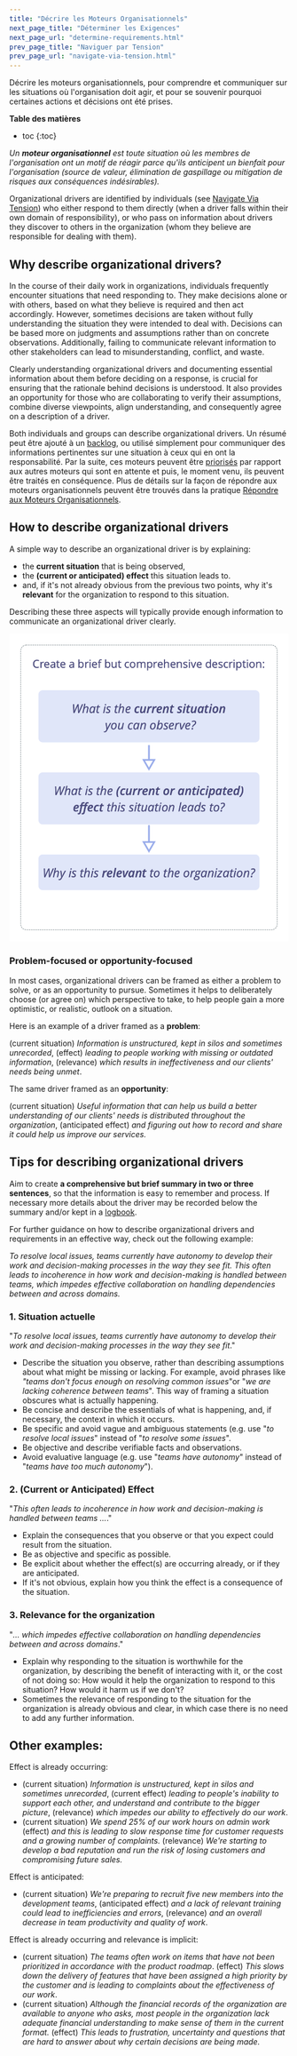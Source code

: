 ```yaml
---
title: "Décrire les Moteurs Organisationnels"
next_page_title: "Déterminer les Exigences"
next_page_url: "determine-requirements.html"
prev_page_title: "Naviguer par Tension"
prev_page_url: "navigate-via-tension.html"
---
```



<div class="card summary"><div class="card-body">Décrire les moteurs organisationnels, pour comprendre et communiquer sur les situations où l'organisation doit agir, et pour se souvenir pourquoi certaines actions et décisions ont été prises.
</div></div>

**Table des matières**

* toc
{:toc}


_Un **moteur organisationnel** est toute situation où les membres de l'organisation ont un motif de réagir parce qu'ils anticipent un bienfait pour l'organisation (source de valeur, élimination de gaspillage ou mitigation de risques aux conséquences indésirables)._

Organizational drivers are identified by individuals (see [Navigate Via Tension](navigate-via-tension.html)) who either respond to them directly (when a driver falls within their own domain of responsibility), or who pass on information about drivers they discover to others in the organization (whom they believe are responsible for dealing with them).


## Why describe organizational drivers?

In the course of their daily work in organizations, individuals frequently encounter situations that need responding to. They make decisions alone or with others, based on what they believe is required and then act accordingly. However, sometimes decisions are taken without fully understanding the situation they were intended to deal with. Decisions can be based more on judgments and assumptions rather than on concrete observations. Additionally, failing to communicate relevant information to other stakeholders can lead to misunderstanding, conflict, and waste.

Clearly understanding organizational drivers and documenting essential information about them before deciding on a response, is crucial for ensuring that the rationale behind decisions is understood. It also provides an opportunity for those who are collaborating to verify their assumptions, combine diverse viewpoints, align understanding, and consequently agree on a  description of a driver.

Both individuals and groups can describe organizational drivers. Un résumé peut être ajouté à un [backlog](backlog.html), ou utilisé simplement pour communiquer des informations pertinentes sur une situation à ceux qui en ont la responsabilité. Par la suite, ces moteurs peuvent être [priorisés](prioritize-backlogs.html) par rapport aux autres moteurs qui sont en attente et puis, le moment venu, ils peuvent être traités en conséquence. Plus de détails sur la façon de répondre aux moteurs organisationnels peuvent être trouvés dans la pratique [Répondre aux Moteurs Organisationnels](respond-to-organizational-drivers.html).


## How to describe organizational drivers

A simple way to describe an organizational driver is by explaining:

-   the **current situation** that is being observed,
-   the **(current or anticipated) effect** this situation leads to.
-   and, if it's not already obvious from the previous two points, why it's **relevant** for the organization to respond to this situation.

Describing these three aspects will typically provide enough information to communicate an organizational driver clearly.

![Décrire les Moteurs Organisationnels](img/process/describe-organizational-drivers.png)


### Problem-focused or opportunity-focused

In most cases, organizational drivers can be framed as either a problem to solve, or as an opportunity to pursue. Sometimes it helps to deliberately choose (or agree on) which perspective to take, to help people gain a more optimistic, or realistic, outlook on a situation.

Here is an example of a driver framed as a **problem**:

(current situation) _Information is unstructured, kept in silos and sometimes unrecorded_, (effect) _leading to people working with missing or outdated information_, (relevance) _which results in ineffectiveness and our clients' needs being unmet_.

The same driver framed as an **opportunity**:

(current situation) _Useful information that can help us build a better understanding of our clients' needs is distributed throughout the organization_, (anticipated effect) _and figuring out how to record and share it could help us improve our services._


## Tips for describing organizational drivers

Aim to create **a comprehensive but brief summary in two or three sentences**, so that the information is easy to remember and process. If necessary more details about the driver may be recorded below the summary and/or kept in a [logbook](logbook.html).

For further guidance on how to describe organizational drivers and requirements in an effective way, check out the following example:

_To resolve local issues, teams currently have autonomy to develop their work and decision-making processes in the way they see fit. This often leads to incoherence in how work and decision-making is handled between teams, which impedes effective collaboration on handling dependencies between and across domains._


### 1. Situation actuelle

"_To resolve local issues, teams currently have autonomy to develop their work and decision-making processes in the way they see fit_."


-   Describe the situation you observe, rather than describing assumptions about what might be missing or lacking. For example, avoid phrases like _"teams don't focus enough on resolving common issues_"or "_we are lacking coherence between teams_". This way of framing a situation obscures what is actually happening.
-   Be concise and describe the essentials of what is happening, and, if necessary, the context in which it occurs.
-   Be specific and avoid vague and ambiguous statements (e.g. use "_to resolve local issues_" instead of "_to resolve some issues_".
-   Be objective and describe verifiable facts and observations.
-   Avoid evaluative language (e.g. use "_teams have autonomy_" instead of "_teams have too much autonomy_").


### 2. (Current or Anticipated) Effect

"_This often leads to incoherence in how work and decision-making is handled between teams …_."


-   Explain the consequences that you observe or that you expect could result from the situation.
-   Be as objective and specific as possible.
-   Be explicit about whether the effect(s) are occurring already, or if they are anticipated.
-   If it's not obvious, explain how you think the effect is a consequence of the situation.


### 3. Relevance for the organization

"_… which impedes effective collaboration on handling dependencies between and across domains_."


-   Explain why responding to the situation is worthwhile for the organization, by describing the benefit of interacting with it, or the cost of not doing so: How would it help the organization to respond to this situation? How would it harm us if we don't?
-   Sometimes the relevance of responding to the situation for the organization is already obvious and clear, in which case there is no need to add any further information.


## Other examples:

Effect is already occurring:

-   (current situation) _Information is unstructured, kept in silos and sometimes unrecorded_, (current effect) _leading to people's inability to support each other, and understand and contribute to the bigger picture_, (relevance) _which impedes our ability to effectively do our work_.
-   (current situation) _We spend 25% of our work hours on admin work_ (effect) _and this is leading to slow response time for customer requests and a growing number of complaints._ (relevance) _We're starting to develop a bad reputation and run the risk of losing customers and compromising future sales._

Effect is anticipated:

-   (current situation) _We're preparing to recruit five new members into the development teams_, (anticipated effect) _and a lack of relevant training could lead to inefficiencies and errors_, (relevance) _and an overall decrease in team productivity and quality of work_.

Effect is already occurring and relevance is implicit:


-   (current situation) _The teams often work on items that have not been prioritized in accordance with the product roadmap_. (effect) _This slows down the delivery of features that have been assigned a high priority by the customer and is leading to complaints about the effectiveness of our work_.
-   (current situation) _Although the financial records of the organization are available to anyone who asks, most people in the organization lack adequate financial understanding to make sense of them in the current format._ (effect) _This leads to frustration, uncertainty and questions that are hard to answer about why certain decisions are being made._


